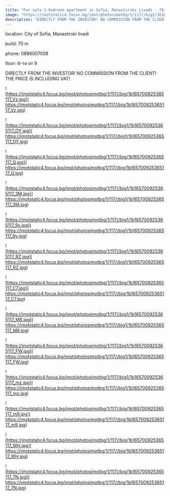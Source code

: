 ```yaml
---
title: "For sale 2-bedroom apartment in Sofia, Manastirski Livadi - 70 sq.m / 127954 EUR :: imot.bg Ad"
image: "https://imotstatic4.focus.bg/imot/photosimotbg/1/117//big1/1b165700925365117_Qg.jpg"
description: "DIRECTLY FROM THE INVESTOR! NO COMMISSION FROM THE CLIENT! THE PRICE IS INCLUDING VAT!"
---
```


location: City of Sofia, Manastirski livadi

build: 70 m

phone: 0886007008

floor: 6-ти от 9

DIRECTLY FROM THE INVESTOR! NO COMMISSION FROM THE CLIENT! THE PRICE IS INCLUDING VAT!


![https://imotstatic4.focus.bg/imot/photosimotbg/1/117//big/1b165700925365117_Vz.jpg]( https://imotstatic4.focus.bg/imot/photosimotbg/1/117//big/1b165700925365117_Vz.jpg)


![https://imotstatic4.focus.bg/imot/photosimotbg/1/117//big1/1b165700925365117_OY.jpg]( https://imotstatic4.focus.bg/imot/photosimotbg/1/117//big1/1b165700925365117_OY.jpg)


![https://imotstatic4.focus.bg/imot/photosimotbg/1/117//big/1b165700925365117_Q.jpg]( https://imotstatic4.focus.bg/imot/photosimotbg/1/117//big/1b165700925365117_Q.jpg)


![https://imotstatic4.focus.bg/imot/photosimotbg/1/117//big1/1b165700925365117_3M.jpg]( https://imotstatic4.focus.bg/imot/photosimotbg/1/117//big1/1b165700925365117_3M.jpg)


![https://imotstatic4.focus.bg/imot/photosimotbg/1/117//big1/1b165700925365117_9y.jpg]( https://imotstatic4.focus.bg/imot/photosimotbg/1/117//big1/1b165700925365117_9y.jpg)


![https://imotstatic4.focus.bg/imot/photosimotbg/1/117//big1/1b165700925365117_RZ.jpg]( https://imotstatic4.focus.bg/imot/photosimotbg/1/117//big1/1b165700925365117_RZ.jpg)


![https://imotstatic4.focus.bg/imot/photosimotbg/1/117//big/1b165700925365117_C7.jpg]( https://imotstatic4.focus.bg/imot/photosimotbg/1/117//big/1b165700925365117_C7.jpg)


![https://imotstatic4.focus.bg/imot/photosimotbg/1/117//big1/1b165700925365117_M8.jpg]( https://imotstatic4.focus.bg/imot/photosimotbg/1/117//big1/1b165700925365117_M8.jpg)


![https://imotstatic4.focus.bg/imot/photosimotbg/1/117//big1/1b165700925365117_FW.jpg]( https://imotstatic4.focus.bg/imot/photosimotbg/1/117//big1/1b165700925365117_FW.jpg)


![https://imotstatic4.focus.bg/imot/photosimotbg/1/117//big1/1b165700925365117_mz.jpg]( https://imotstatic4.focus.bg/imot/photosimotbg/1/117//big1/1b165700925365117_mz.jpg)


![https://imotstatic4.focus.bg/imot/photosimotbg/1/117//big/1b165700925365117_m9.jpg]( https://imotstatic4.focus.bg/imot/photosimotbg/1/117//big/1b165700925365117_m9.jpg)


![https://imotstatic4.focus.bg/imot/photosimotbg/1/117//big/1b165700925365117_WH.jpg]( https://imotstatic4.focus.bg/imot/photosimotbg/1/117//big/1b165700925365117_WH.jpg)


![https://imotstatic4.focus.bg/imot/photosimotbg/1/117//big/1b165700925365117_7N.jpg]( https://imotstatic4.focus.bg/imot/photosimotbg/1/117//big/1b165700925365117_7N.jpg)


